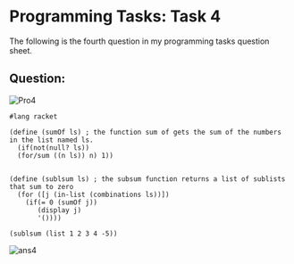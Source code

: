 # Programming Tasks: Task 4

The following is the fourth question in my programming tasks question sheet.

## Question:

![Pro4](https://imgur.com/2oPLAfh.png "Pro task4")

```
#lang racket

(define (sumOf ls) ; the function sum of gets the sum of the numbers in the list named ls.
  (if(not(null? ls))
  (for/sum ((n ls)) n) 1))
   
  
(define (sublsum ls) ; the subsum function returns a list of sublists that sum to zero
  (for ([j (in-list (combinations ls))])
    (if(= 0 (sumOf j))
       (display j)
       '())))

(sublsum (list 1 2 3 4 -5))
```

![ans4](https://imgur.com/KujXjVC.png "ans4")